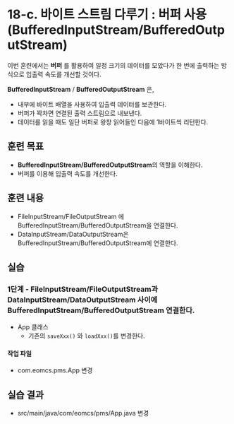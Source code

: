 # 18-c. 바이트 스트림 다루기 : 버퍼 사용(BufferedInputStream/BufferedOutputStream)

이번 훈련에서는 **버퍼** 를 활용하여 일정 크기의 데이터를 모았다가 한 번에 출력하는 방식으로 입출력 속도를 개선할 것이다.

**BufferedInputStream** / **BufferedOutputStream** 은,

- 내부에 바이트 배열을 사용하여 입출력 데이터를 보관한다.
- 버퍼가 꽉차면 연결된 출력 스트림으로 내보낸다.
- 데이터를 읽을 때도 일단 버퍼로 왕창 읽어들인 다음에 1바이트씩 리턴한다.

## 훈련 목표

- **BufferedInputStream/BufferedOutputStream**의 역할을 이해한다.
- 버퍼를 이용해 입출력 속도를 개선한다.


## 훈련 내용

- FileInputStream/FileOutputStream 에 BufferedInputStream/BufferedOutputStream을 연결한다.
- DataInputStream/DataOutputStream은 BufferedInputStream/BufferedOutputStream에 연결한다.


## 실습


### 1단계 - FileInputStream/FileOutputStream과 DataInputStream/DataOutputStream 사이에 BufferedInputStream/BufferedOutputStream 연결한다.

- App 클래스
  - 기존의 `saveXxx()` 와 `loadXxx()`를 변경한다.

#### 작업 파일

- com.eomcs.pms.App 변경

## 실습 결과

- src/main/java/com/eomcs/pms/App.java 변경
